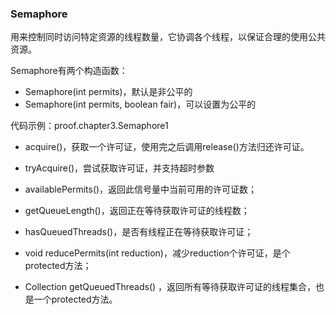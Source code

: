 ### Semaphore

用来控制同时访问特定资源的线程数量，它协调各个线程，以保证合理的使用公共资源。

Semaphore有两个构造函数：

* Semaphore(int permits)，默认是非公平的
* Semaphore(int permits, boolean fair)，可以设置为公平的

代码示例：proof.chapter3.Semaphore1

* acquire()，获取一个许可证，使用完之后调用release()方法归还许可证。

* tryAcquire()，尝试获取许可证，并支持超时参数

* availablePermits()，返回此信号量中当前可用的许可证数；

* getQueueLength()，返回正在等待获取许可证的线程数；

* hasQueuedThreads()，是否有线程正在等待获取许可证；

* void reducePermits(int reduction)，减少reduction个许可证，是个protected方法；

* Collection<Thread> getQueuedThreads()  ，返回所有等待获取许可证的线程集合，也是一个protected方法。